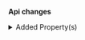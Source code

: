 **Api changes**

<details>
<summary>Added Property(s)</summary>

- added property `published` to type `ShoppingListLineItem`
</details>

